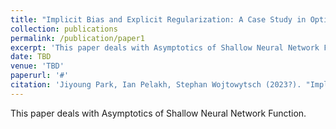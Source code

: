 ```yaml
---
title: "Implicit Bias and Explicit Regularization: A Case Study in Optimization Using Known Minimum Norm Interpolants. (In Progress)"
collection: publications
permalink: /publication/paper1
excerpt: 'This paper deals with Asymptotics of Shallow Neural Network Function.'
date: TBD
venue: 'TBD'
paperurl: '#'
citation: 'Jiyoung Park, Ian Pelakh, Stephan Wojtowytsch (2023?). "Implicit Bias and Explicit Regularization: A Case Study in Optimization Using Known Minimum Norm Interpolants." <i>TBD</i>. 1(1).'
---
```

This paper deals with Asymptotics of Shallow Neural Network Function.

<!---
[Download paper here](http://academicpages.github.io/files/paper1.pdf)


Recommended citation: Your Name, You. (2009). "Paper Title Number 1." <i>Journal 1</i>. 1(1).
-->
